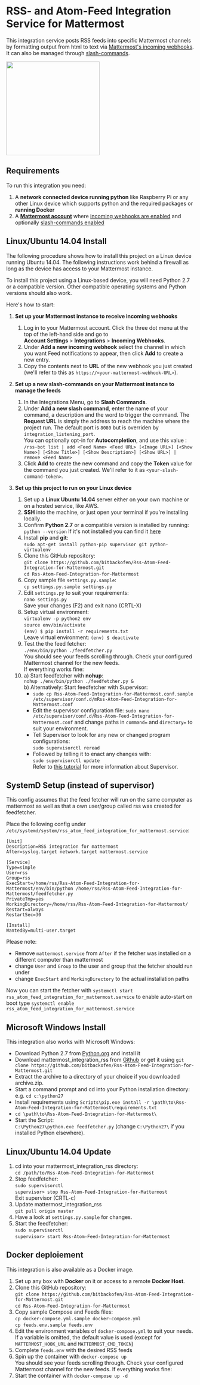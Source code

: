 # RSS- and Atom-Feed Integration Service for Mattermost

This integration service posts RSS feeds into specific Mattermost channels by formatting output from html to text
via [Mattermost's incoming webhooks](https://docs.mattermost.com/developer/webhooks-incoming.html). It can also be managed through [slash-commands](https://docs.mattermost.com/developer/slash-commands.html).

<img src="https://github.com/bitbackofen/Rss-Atom-Feed-Integration-for-Mattermost/blob/master/Rss-Atom-Feed-Integration-for-Mattermost.png" width="250">

## Requirements

To run this integration you need:

1. A **network connected device running python** like Raspberry Pi or any other Linux device which supports python and the required packages or **running Docker**
2. A **[Mattermost account](http://www.mattermost.org/)** where [incoming webhooks are enabled](https://docs.mattermost.com/developer/webhooks-incoming.html) and
optionally [slash-commands enabled](ttps://docs.mattermost.com/developer/slash-commands.html)

## Linux/Ubuntu 14.04 Install

The following procedure shows how to install this project on a Linux device running Ubuntu 14.04.
The following instructions work behind a firewall as long as the device has access to your Mattermost instance.

To install this project using a Linux-based device, you will need Python 2.7 or a compatible version.
Other compatible operating systems and Python versions should also work.

Here's how to start:

1. **Set up your Mattermost instance to receive incoming webhooks**
    1. Log in to your Mattermost account. Click the three dot menu at the top of the left-hand side and go to  
        **Account Settings** > **Integrations** > **Incoming Webhooks**.
    2. Under **Add a new incoming webhook** select the channel in which you want Feed notifications to appear, then click **Add** to create a new entry.
    3. Copy the contents next to **URL** of the new webhook you just created (we'll refer to this as `https://<your-mattermost-webhook-URL>`).

2. **Set up a new slash-commands on your Mattermost instance to manage the feeds**
    1. In the Integrations Menu, go to **Slash Commands**.
    2. Under **Add a new slash command**, enter the name of your command, a description and the word to trigger the command. The **Request URL** is simply the address to reach the machine where the project run. The default port is `8080` but is overriden by `integration_listening_port`.  
    You can optionally opt-in for **Autocompletion**, and use this value :  
      `/rss-bot list | add <Feed Name> <Feed URL> [<Image URL>] [<Show Name>] [<Show Title>] [<Show Description>] [<Show URL>] | remove <Feed Name>`
    3. Click **Add** to create the new command and copy the **Token** value for the command you just created. We'll refer to it as `<your-slash-command-token>`.

3. **Set up this project to run on your Linux device**
    1. Set up a **Linux Ubuntu 14.04** server either on your own machine or on a hosted service, like AWS.
    2. **SSH** into the machine, or just open your terminal if you're installing locally.
    3. Confirm **Python 2.7** or a compatible version is installed by running:  
        `python --version` If it's not installed you can find it [here](https://www.python.org/downloads/)
    4. Install **pip** and **git**:  
        `sudo apt-get install python-pip supervisor git python-virtualenv`
    5. Clone this GitHub repository:  
        `git clone https://github.com/bitbackofen/Rss-Atom-Feed-Integration-for-Mattermost.git`  
        `cd Rss-Atom-Feed-Integration-for-Mattermost`
    6. Copy sample file `settings.py.sample`:  
        `cp settings.py.sample settings.py`
    7. Edit `settings.py` to suit your requirements:  
        `nano settings.py`  
        Save your changes (F2) and exit nano (CRTL-X)
    8. Setup virtual environment:  
         `virtualenv -p python2 env`  
         `source env/bin/activate`  
         `(env) $ pip install -r requirements.txt`  
         Leave virtual environment:
         `(env) $ deactivate`  
    9. Test the the feed fetcher:  
        `./env/bin/python ./feedfetcher.py`  
        You should see your feeds scrolling through. Check your configured Mattermost channel for the new feeds.  
        If everything works fine:
    10. a) Start feedfetcher with **nohup**:    
        `nohup ./env/bin/python ./feedfetcher.py &`  
        b) Alternatively: Start feedfetcher with Supervisor:  
          - `sudo cp Rss-Atom-Feed-Integration-for-Mattermost.conf.sample /etc/supervisor/conf.d/mRss-Atom-Feed-Integration-for-Mattermost.conf`  
          - Edit the supervisor configuration file: `sudo nano /etc/supervisor/conf.d/Rss-Atom-Feed-Integration-for-Mattermost.conf`
          and change paths in `command=` and `directory=` to suit your environment.  
          - Tell Supervisor to look for any new or changed program configurations:  
          `sudo supervisorctl reread`
          - Followed by telling it to enact any changes with:  
          `sudo supervisorctl update`  
        Refer to [this tutorial](https://www.digitalocean.com/community/tutorials/how-to-install-and-manage-supervisor-on-ubuntu-and-debian-vps)
        for more information about Supervisor.  

## SystemD Setup (instead of supervisor)

This config assumes that the feed fetcher will run on the same computer as mattermost as well as that a own user/group called rss was created for feedfetcher.

Place the following config under `/etc/systemd/system/rss_atom_feed_integration_for_mattermost.service`:

~~~
[Unit]
Description=RSS integration for mattermost
After=syslog.target network.target mattermost.service

[Service]
Type=simple
User=rss
Group=rss
ExecStart=/home/rss/Rss-Atom-Feed-Integration-for-Mattermost/env/bin/python /home/rss/Rss-Atom-Feed-Integration-for-Mattermost/feedfetcher.py
PrivateTmp=yes
WorkingDirectory=/home/rss/Rss-Atom-Feed-Integration-for-Mattermost/
Restart=always
RestartSec=30

[Install]
WantedBy=multi-user.target
~~~

Please note:

* Remove `mattermost.service` from `After` if the fetcher was installed on a different computer than mattermost
* change `User` and `Group` to the user and group that the fetcher should run under
* change `ExecStart` and `WorkingDirectory` to the actual installation paths

Now you can start the fetcher with `systemctl start rss_atom_feed_integration_for_mattermost.service` to enable auto-start on boot type `systemctl enable rss_atom_feed_integration_for_mattermost.service`

## Microsoft Windows Install
This integration also works with Microsoft Windows:  
- Download Python 2.7 from [Python.org](https://www.python.org/downloads/) and install it  
- Download mattermost_integration_rss from [Github](https://github.com/bitbackofen/Rss-Atom-Feed-Integration-for-Mattermost/archive/master.zip) or get it using `git clone https://github.com/bitbackofen/Rss-Atom-Feed-Integration-for-Mattermost.git`  
- Extract the archive to a directory of your choice if you downloaded archive.zip.  
- Start a command prompt and cd into your Python installation directory: e.g. `cd c:\python27`  
- Install requirements using `Scripts\pip.exe install -r \path\to\Rss-Atom-Feed-Integration-for-Mattermost\requirements.txt`  
- `cd \path\to\Rss-Atom-Feed-Integration-for-Mattermost\`  
- Start the Script:  
  `C:\Python27\python.exe feedfetcher.py` (change `C:\Python27\` if you installed Python elsewhere).  

## Linux/Ubuntu 14.04 Update
1. cd into your mattermost_integration_rss directory:  
    `cd /path/to/Rss-Atom-Feed-Integration-for-Mattermost`
2. Stop feedfetcher:  
    `sudo supervisorctl`  
    `supervisor> stop Rss-Atom-Feed-Integration-for-Mattermost`  
    Exit supervisor (CRTL-c)
2. Update mattermost_integration_rss  
    `git pull origin master`
3. Have a look at `settings.py.sample` for changes.
4. Start the feedfetcher:  
    `sudo supervisorctl`  
    `supervisor> start Rss-Atom-Feed-Integration-for-Mattermost`

## Docker deploiement

This integration is also available as a Docker image.

1. Set up any box with **Docker** on it or access to a remote **Docker Host**.
2. Clone this GitHub repository:  
`git clone https://github.com/bitbackofen/Rss-Atom-Feed-Integration-for-Mattermost.git`  
`cd Rss-Atom-Feed-Integration-for-Mattermost`
3. Copy sample Compose and Feeds files:  
`cp docker-compose.yml.sample docker-compose.yml`  
`cp feeds.env.sample feeds.env`
4. Edit the environment variables of `docker-compose.yml` to suit your needs. If a variable is omitted, the default value is used (except for `MATTERMOST_HOOK_URL` and `MATTERMOST_CMD_TOKEN`)
5. Complete `feeds.env` with the desired RSS feeds
6. Spin up the container with `docker-compose up`  
You should see your feeds scrolling through. Check your configured Mattermost channel for the new feeds.
If everything works fine:  
7. Start the container with `docker-compose up -d`
